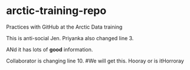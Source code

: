 # arctic-training-repo
Practices with GitHub at the Arctic Data training

This is anti-social Jen.  Priyanka also changed line 3.

ANd it has lots of **good** information.



Collaborator is changing line 10.
#We will get this. Hooray or is itHorroray